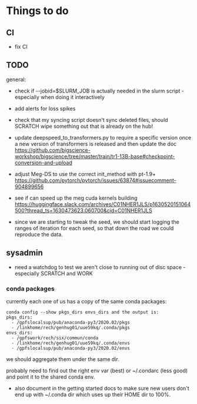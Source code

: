 # Things to do


## CI

- fix CI


## TODO

general:

- check if --jobid=$SLURM_JOB is actually needed in the slurm script - especially when doing it interactively

- add alerts for loss spikes

- check that my syncing script doesn't sync deleted files, should SCRATCH wipe something out that is already on the hub!

- update deepspeed_to_transformers.py to require a specific version once a new version of transformers is released and then update the doc https://github.com/bigscience-workshop/bigscience/tree/master/train/tr1-13B-base#checkpoint-conversion-and-upload

- adjust Meg-DS to use the correct init_method with pt-1.9+
https://github.com/pytorch/pytorch/issues/63874#issuecomment-904899656
- see if can speed up the meg cuda kernels building
https://huggingface.slack.com/archives/C01NHER1JLS/p1630520151064500?thread_ts=1630473623.060700&cid=C01NHER1JLS

- since we are starting to tweak the seed, we should start logging the ranges of iteration for each seed, so that down the road we could reproduce the data.


## sysadmin

- need a watchdog to test we aren't close to running out of disc space - especially SCRATCH and WORK


### conda packages

currently each one of us has a copy of the same conda packages:

```
conda config --show pkgs_dirs envs_dirs and the output is:
pkgs_dirs:
  - /gpfslocalsup/pub/anaconda-py3/2020.02/pkgs
  - /linkhome/rech/genhug01/uue59kq/.conda/pkgs
envs_dirs:
  - /gpfswork/rech/six/commun/conda
  - /linkhome/rech/genhug01/uue59kq/.conda/envs
  - /gpfslocalsup/pub/anaconda-py3/2020.02/envs
```

we should aggregate them under the same dir.

probably need to find out the right env var (best) or ~/.condarc (less good) and point it to the shared conda env.

- also document in the getting started docs to make sure new users don't end up with ~/.conda dir which uses up their HOME dir to 100%.
